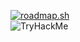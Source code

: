 [![roadmap.sh](https://roadmap.sh/card/wide/65af045d0c54812283209859?variant=dark&roadmaps=linux%2Cdocker%2Cdevops%2Cgolang)](https://roadmap.sh)
<br>
<img src="https://tryhackme-badges.s3.amazonaws.com/venijamin.png" alt="TryHackMe">

